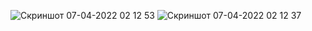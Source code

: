 ![Скриншот 07-04-2022 02 12 53](https://user-images.githubusercontent.com/95398817/162065525-dffa2e3b-dde6-4cc7-adcd-fe757b77ff76.png)
![Скриншот 07-04-2022 02 12 37](https://user-images.githubusercontent.com/95398817/162065527-66222b4c-9b90-468d-94b0-868414ed4de3.png)
